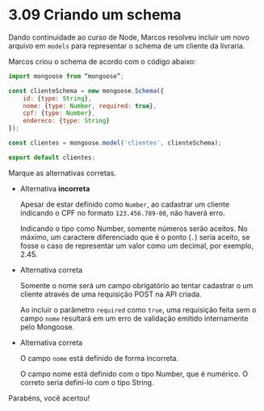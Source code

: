 # 3.09 Criando um schema

Dando continuidade ao curso de Node, Marcos resolveu incluir um novo arquivo em `models` para representar o schema de um cliente da livraria.

Marcos criou o schema de acordo com o código abaixo:

```js
import mongoose from “mongoose”;

const clienteSchema = new mongoose.Schema({
    id: {type: String},
    nome: {type: Number, required: true},
    cpf: {type: Number},
    endereco: {type: String}
});

const clientes = mongoose.model('clientes', clienteSchema);

export default clientes;
```

Marque as alternativas corretas.

- Alternativa **incorreta**
    
    Apesar de estar definido como `Number`, ao cadastrar um cliente indicando o CPF no formato `123.456.789-00`, não haverá erro.
    
    Indicando o tipo como Number, somente números serão aceitos. No máximo, um caractere diferenciado que é o ponto (`.`) seria aceito, se fosse o caso de representar um valor como um decimal, por exemplo, 2.45.
    
- Alternativa correta
    
    Somente o nome será um campo obrigatório ao tentar cadastrar o um cliente através de uma requisição POST na API criada.
    
    Ao incluir o parâmetro `required` como `true`, uma requisição feita sem o campo `nome` resultará em um erro de validação emitido internamente pelo Mongoose.
    
- Alternativa correta
    
    O campo `nome` está definido de forma incorreta.
    
    O campo nome está definido com o tipo Number, que é numérico. O correto seria defini-lo com o tipo String.
    

Parabéns, você acertou!